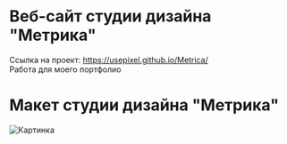 # Веб-сайт студии дизайна "Метрика" </br>
Ссылка на проект: https://usepixel.github.io/Metrica/ </br>
Работа для моего портфолио </br>
# Макет студии дизайна "Метрика"</br>
![Картинка](img/desktop.png)
